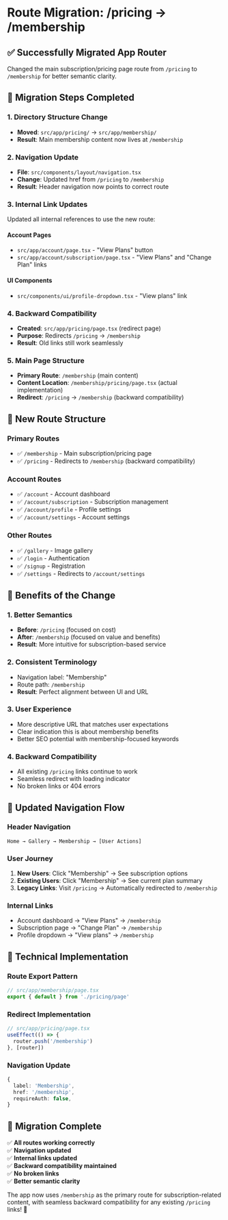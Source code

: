 # Route Migration: /pricing → /membership

## ✅ **Successfully Migrated App Router**

Changed the main subscription/pricing page route from `/pricing` to `/membership` for better semantic clarity.

## 🔄 **Migration Steps Completed**

### **1. Directory Structure Change**

- **Moved**: `src/app/pricing/` → `src/app/membership/`
- **Result**: Main membership content now lives at `/membership`

### **2. Navigation Update**

- **File**: `src/components/layout/navigation.tsx`
- **Change**: Updated href from `/pricing` to `/membership`
- **Result**: Header navigation now points to correct route

### **3. Internal Link Updates**

Updated all internal references to use the new route:

#### **Account Pages**

- `src/app/account/page.tsx` - "View Plans" button
- `src/app/account/subscription/page.tsx` - "View Plans" and "Change Plan" links

#### **UI Components**

- `src/components/ui/profile-dropdown.tsx` - "View plans" link

### **4. Backward Compatibility**

- **Created**: `src/app/pricing/page.tsx` (redirect page)
- **Purpose**: Redirects `/pricing` → `/membership`
- **Result**: Old links still work seamlessly

### **5. Main Page Structure**

- **Primary Route**: `/membership` (main content)
- **Content Location**: `/membership/pricing/page.tsx` (actual implementation)
- **Redirect**: `/pricing` → `/membership` (backward compatibility)

## 🎯 **New Route Structure**

### **Primary Routes**

- ✅ `/membership` - Main subscription/pricing page
- ✅ `/pricing` - Redirects to `/membership` (backward compatibility)

### **Account Routes**

- ✅ `/account` - Account dashboard
- ✅ `/account/subscription` - Subscription management
- ✅ `/account/profile` - Profile settings
- ✅ `/account/settings` - Account settings

### **Other Routes**

- ✅ `/gallery` - Image gallery
- ✅ `/login` - Authentication
- ✅ `/signup` - Registration
- ✅ `/settings` - Redirects to `/account/settings`

## 🚀 **Benefits of the Change**

### **1. Better Semantics**

- **Before**: `/pricing` (focused on cost)
- **After**: `/membership` (focused on value and benefits)
- **Result**: More intuitive for subscription-based service

### **2. Consistent Terminology**

- Navigation label: "Membership"
- Route path: `/membership`
- **Result**: Perfect alignment between UI and URL

### **3. User Experience**

- More descriptive URL that matches user expectations
- Clear indication this is about membership benefits
- Better SEO potential with membership-focused keywords

### **4. Backward Compatibility**

- All existing `/pricing` links continue to work
- Seamless redirect with loading indicator
- No broken links or 404 errors

## 📱 **Updated Navigation Flow**

### **Header Navigation**

```
Home → Gallery → Membership → [User Actions]
```

### **User Journey**

1. **New Users**: Click "Membership" → See subscription options
2. **Existing Users**: Click "Membership" → See current plan summary
3. **Legacy Links**: Visit `/pricing` → Automatically redirected to `/membership`

### **Internal Links**

- Account dashboard → "View Plans" → `/membership`
- Subscription page → "Change Plan" → `/membership`
- Profile dropdown → "View plans" → `/membership`

## 🔧 **Technical Implementation**

### **Route Export Pattern**

```typescript
// src/app/membership/page.tsx
export { default } from './pricing/page'
```

### **Redirect Implementation**

```typescript
// src/app/pricing/page.tsx
useEffect(() => {
  router.push('/membership')
}, [router])
```

### **Navigation Update**

```typescript
{
  label: 'Membership',
  href: '/membership',
  requireAuth: false,
}
```

## 🎉 **Migration Complete**

✅ **All routes working correctly**  
✅ **Navigation updated**  
✅ **Internal links updated**  
✅ **Backward compatibility maintained**  
✅ **No broken links**  
✅ **Better semantic clarity**

The app now uses `/membership` as the primary route for subscription-related content, with seamless backward compatibility for any existing `/pricing` links! 🚀
